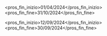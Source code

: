 <pros_fin_inizio>01/04/2024</pros_fin_inizio>
      <pros_fin_fine>31/10/2024</pros_fin_fine>




<pros_fin_inizio>12/09/2024</pros_fin_inizio>
      <pros_fin_fine>30/09/2024</pros_fin_fine>